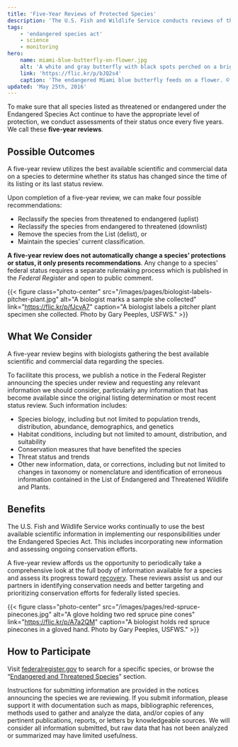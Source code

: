 ```yaml
---
title: 'Five-Year Reviews of Protected Species'
description: 'The U.S. Fish and Wildlife Service conducts reviews of the status of threatened and endangered species once every five years. Learn more and read the most current review of species found in the southeastern United States.'
tags:
    - 'endangered species act'
    - science
    - monitoring
hero:
    name: miami-blue-butterfly-on-flower.jpg
    alt: 'A white and gray butterfly with black spots perched on a bright white flower'
    link: 'https://flic.kr/p/bJQ2s4'
    caption: 'The endangered Miami blue butterfly feeds on a flower. © Holly Salvato. Used with permission.'
updated: 'May 25th, 2016'
---
```


To make sure that all species listed as threatened or endangered under the Endangered Species Act continue to have the appropriate level of protection, we conduct assessments of their status once every five years. We call these **five-year reviews**.

## Possible Outcomes
A five-year review utilizes the best available scientific and commercial data on a species to determine whether its status has changed since the time of its listing or its last status review.

Upon completion of a five-year review, we can make four possible recommendations:

- Reclassify the species from threatened to endangered (uplist)
- Reclassify the species from endangered to threatened (downlist)
- Remove the species from the List (delist), or
- Maintain the species’ current classification.

**A five-year review does not automatically change a species’ protections or status, it only presents recommendations**. Any change to a species’ federal status requires a separate rulemaking process which is published in the *Federal Register* and open to public comment.

{{< figure class="photo-center" src="/images/pages/biologist-labels-pitcher-plant.jpg" alt="A biologist marks a sample she collected" link="https://flic.kr/p/fJcvA7" caption="A biologist labels a pitcher plant specimen she collected. Photo by Gary Peeples, USFWS." >}}

## What We Consider
A five-year review begins with biologists gathering the best available scientific and commercial data regarding the species.

To facilitate this process, we publish a notice in the Federal Register announcing the species under review and requesting any relevant information we should consider, particularly any information that has become available since the original listing determination or most recent status review. Such information includes:

- Species biology, including but not limited to population trends, distribution, abundance, demographics, and genetics
- Habitat conditions, including but not limited to amount, distribution, and suitability
- Conservation measures that have benefited the species
- Threat status and trends
- Other new information, data, or corrections, including but not limited to changes in taxonomy or nomenclature and identification of erroneous information contained in the List of Endangered and Threatened Wildlife and Plants.

## Benefits
The U.S. Fish and Wildlife Service works continually to use the best available scientific information in implementing our responsibilities under the Endangered Species Act. This includes incorporating new information and assessing ongoing conservation efforts.

A five-year review affords us the opportunity to periodically take a comprehensive look at the full body of information available for a species and assess its progress toward [recovery](/endangered-species-act/recovery). These reviews assist us and our partners in identifying conservation needs and better targeting and prioritizing conservation efforts for federally listed species.

{{< figure class="photo-center" src="/images/pages/red-spruce-pinecones.jpg" alt="A glove holding two red spruce pine cones" link="https://flic.kr/p/A7a2QM" caption="A biologist holds red spruce pinecones in a gloved hand. Photo by Gary Peeples, USFWS." >}}

## How to Participate
Visit [federalregister.gov](https://federalregister.gov) to search for a specific species, or browse the “[Endangered and Threatened Species](https://www.federalregister.gov/endangered-threatened-species)” section.

Instructions for submitting information are provided in the notices announcing the species we are reviewing. If you submit information, please support it with documentation such as maps, bibliographic references, methods used to gather and analyze the data, and/or copies of any pertinent publications, reports, or letters by knowledgeable sources. We will consider all information submitted, but raw data that has not been analyzed or summarized may have limited usefulness.
